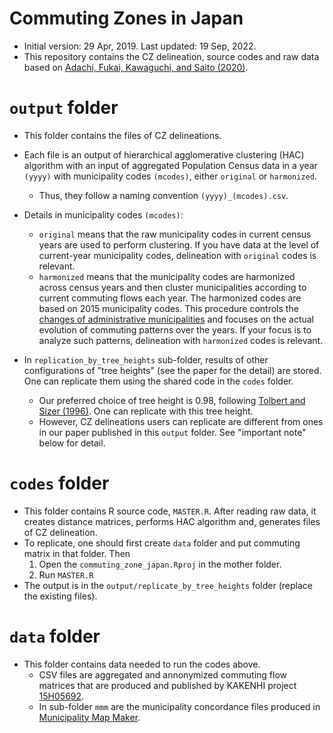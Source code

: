 # Commuting Zones in Japan

- Initial version: 29 Apr, 2019. Last updated: 19 Sep, 2022.
- This repository contains the CZ delineation, source codes and raw data based on [Adachi, Fukai, Kawaguchi, and Saito (2020)](https://daisukeadachi.github.io/assets/papers/commuting_zones_rietidp.pdf).

# `output` folder

- This folder contains the files of CZ delineations.



- Each file is an output of hierarchical agglomerative clustering (HAC) algorithm with an input of aggregated Population Census data in a year `(yyyy)` with municipality codes `(mcodes)`, either `original` or `harmonized`. 
  - Thus, they follow a naming convention `(yyyy)_(mcodes).csv`.



- Details in municipality codes `(mcodes)`:
  -  `original` means that the raw municipality codes in current census years are used to perform clustering. If you have data at the level of current-year municipality codes, delineation with `original` codes is relevant.
  - `harmonized`  means that the municipality codes are harmonized across census years and then cluster municipalities according to current commuting flows each year. The harmonized codes are based on 2015 municipality codes. This procedure controls the [changes of administrative municipalities](https://en.wikipedia.org/wiki/Municipal_mergers_and_dissolutions_in_Japan) and focuses on the actual evolution of commuting patterns over the years. If your focus is to analyze such patterns, delineation with `harmonized` codes is relevant.



- In `replication_by_tree_heights` sub-folder, results of other configurations of "tree heights" (see the paper for the detail) are stored. One can replicate them using the shared code in the `codes` folder.
  - Our preferred choice of tree height is 0.98, following [Tolbert and Sizer (1996)](https://ageconsearch.umn.edu/record/278812/). One can replicate with this tree height.
  - However, CZ delineations users can replicate are different from ones in our paper published in this `output` folder. See "important note" below for detail.

# `codes` folder

- This folder contains R source code, `MASTER.R`. After reading raw data, it creates distance matrices, performs HAC algorithm and, generates files of CZ delineation.
- To replicate, one should first create `data` folder and put commuting matrix in that folder. Then
  1. Open the `commuting_zone_japan.Rproj` in the mother folder.
  2. Run `MASTER.R`
- The output is in the `output/replicate_by_tree_heights` folder (replace the existing files).

# `data` folder

- This folder contains data needed to run the codes above. 
  - CSV files are aggregated and annonymized commuting flow matrices that are produced and published by KAKENHI project [15H05692](https://kaken.nii.ac.jp/en/grant/KAKENHI-PROJECT-15H05692/).
  - In sub-folder `mmm` are the municipality concordance files produced in [Municipality Map Maker](http://www.tkirimura.com/mmm/).
